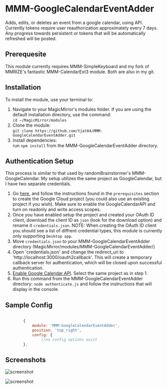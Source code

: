 # MMM-GoogleCalendarEventAdder
Adds, edits, or deletes an event from a google calendar, using API. Currently tokens require user reauthorization approximately every 7 days. Any progress towards persistent or tokens that will be automatically refreshed will be posted. 

## Prerequesite
This module currently requires MMM-SimpleKeyboard and my fork of MMRIZE's fantastic MMM-CalendarExt3 module. Both are also in my git.  

## Installation

To install the module, use your terminal to:

1. Navigate to your MagicMirror's modules folder. If you are using the default installation directory, use the command:<br />`cd ~/MagicMirror/modules`
2. Clone the module:<br />`git clone https://github.com/tjat84/MMM-GoogleCalendarEventAdder.git`
3. Install dependencies:<br /> run `npm install` from the MMM-GoogleCalendarEventAdder directory.

## Authentication Setup

This process is similar to that used by randomBrainstormer's MMM-GoogleCalendar. My setup utilizes the same project as GoogleCalendar, but I have two separate credentials. 

1. Go [here](https://developers.google.com/calendar/api/quickstart/nodejs), and follow the instructions found in the `prerequisites` section to create the Google Cloud project (you could also use an existing project if you wish). Make sure to enable the GoogleCalendarAPI and turn on readonly and write access scopes.
2. Once you have enabled setup the project and created your OAuth ID client, download the client ID as `json` (look for the download option) and rename it `credentials.json`. NOTE: When creating the OAuth ID client you should see a list of diffrent credential types, this module is currently only supporting `Desktop app`.
3. Move `credentials.json` to your MMM-GoogleCalendarEventAdder directory (MagicMirror/modules/MMM-GoogleCalendarEventAdder/)
4. Open 'credentials.json' and change the redirect_uri to 'http://localhost:3000/oauth2callback'. This will create a temporary callback server for authentication, which will be closed upon successful authentication. 
5. [Enable Google Calendar API](https://console.cloud.google.com/apis/library/calendar-json.googleapis.com). Select the same project as in step 1.
6. Run this command from the MMM-GoogleCalendarEventAdder directory: `node authenticate.js` and follow the instructions that will display in the console. 

## Sample Config
```javascript

        {
			module: 'MMM-GoogleCalendarEventAdder',
			position: 'top_right', 
			config: {
				//no config options exist
		},	

```

## Screenshots
![screenshot](https://github.com/tjat84/MMM-GoogleCalendarEventAdder/blob/acdaec83f70b661e92c1537108e85b91c52b1e3c/main_snippet.png)

![screenshot](https://github.com/tjat84/MMM-GoogleCalendarEventAdder/blob/acdaec83f70b661e92c1537108e85b91c52b1e3c/delete_snip.png)